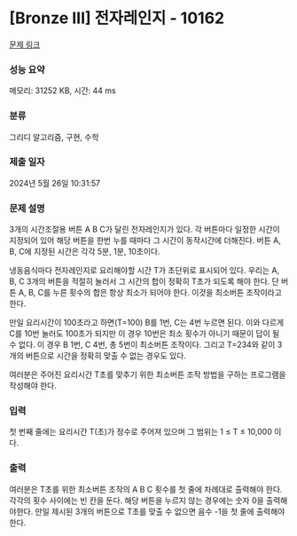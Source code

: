 # [Bronze III] 전자레인지 - 10162 

[문제 링크](https://www.acmicpc.net/problem/10162) 

### 성능 요약

메모리: 31252 KB, 시간: 44 ms

### 분류

그리디 알고리즘, 구현, 수학

### 제출 일자

2024년 5월 26일 10:31:57

### 문제 설명

<p>3개의 시간조절용 버튼 A B C가 달린 전자레인지가 있다. 각 버튼마다 일정한 시간이 지정되어 있어 해당 버튼을 한번 누를 때마다 그 시간이 동작시간에 더해진다. 버튼 A, B, C에 지정된 시간은 각각 5분, 1분, 10초이다.</p>

<p>냉동음식마다 전자레인지로 요리해야할 시간 T가 초단위로 표시되어 있다. 우리는 A, B, C 3개의 버튼을 적절히 눌러서 그 시간의 합이 정확히 T초가 되도록 해야 한다. 단 버튼 A, B, C를 누른 횟수의 합은 항상 최소가 되어야 한다. 이것을 최소버튼 조작이라고 한다. </p>

<p>만일 요리시간이 100초라고 하면(T=100) B를 1번, C는 4번 누르면 된다. 이와 다르게 C를 10번 눌러도 100초가 되지만 이 경우 10번은 최소 횟수가 아니기 때문이 답이 될 수 없다. 이 경우 B 1번, C 4번, 총 5번이 최소버튼 조작이다. 그리고 T=234와 같이 3개의 버튼으로 시간을 정확히 맞출 수 없는 경우도 있다. </p>

<p>여러분은 주어진 요리시간 T초를 맞추기 위한 최소버튼 조작 방법을 구하는 프로그램을 작성해야 한다. </p>

### 입력 

 <p>첫 번째 줄에는 요리시간 T(초)가 정수로 주어져 있으며 그 범위는 1 ≤ T ≤ 10,000 이다. </p>

### 출력 

 <p>여러분은 T초를 위한 최소버튼 조작의 A B C 횟수를 첫 줄에 차례대로 출력해야 한다. 각각의 횟수 사이에는 빈 칸을 둔다. 해당 버튼을 누르지 않는 경우에는 숫자 0을 출력해야한다. 만일 제시된 3개의 버튼으로 T초를 맞출 수 없으면 음수 -1을 첫 줄에 출력해야 한다. </p>

